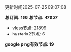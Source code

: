 更新时间2025-07-25 09:07:08

**总订阅: 188**
**总节点: 47957**
- vless节点: 21899
- hysteria2节点: 6

**google ping有效节点: 19**
